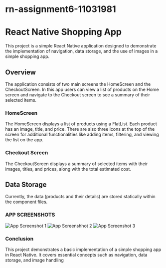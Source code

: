 # rn-assignment6-11031981

# React Native Shopping App
This project is a simple React Native application designed to demonstrate the implementation of navigation, data storage, and the use of images in a simple shopping app.

## Overview
The application consists of two main screens the HomeScreen and the CheckoutScreen. In this app users can view a list of products on the Home screen and navigate to the Checkout screen to see a summary of their selected items.

### HomeScreen

The HomeScreen displays a list of products using a FlatList. Each product has an image, title, and price. There are also three icons at the top of the screen for additional functionalities like adding items, filtering, and viewing the list on the app.

### Checkout Screen
The CheckoutScreen displays a summary of selected items with their images, titles, and prices, along with the total estimated cost.

## Data Storage
Currently, the data (products and their details) are stored statically within the component files.

### APP SCREENSHOTS
![App Screenshot 1](https://github.com/theodanielsjr101/rn-assignment6-11031981/assets/150858757/61732962-4ae9-4703-9cf4-17978efad6ad)
![App Screenshhot 2](https://github.com/theodanielsjr101/rn-assignment6-11031981/assets/150858757/1e649edd-1070-4c52-b441-9c4b31676a67)
![App Screenshot 3](https://github.com/theodanielsjr101/rn-assignment6-11031981/assets/150858757/fd65d43e-e68c-47e7-ae63-a852215bb9c1)

### Conclusion
This project demonstrates a basic implementation of a simple shopping app in React Native. It covers essential concepts such as navigation, data storage, and image handling
